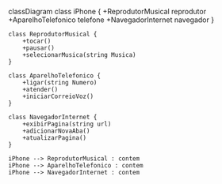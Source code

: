 classDiagram
    class iPhone {
        +ReprodutorMusical reprodutor
        +AparelhoTelefonico telefone
        +NavegadorInternet navegador
    }

    class ReprodutorMusical {
        +tocar()
        +pausar()
        +selecionarMusica(string Musica)
    }

    class AparelhoTelefonico {
        +ligar(string Numero)
        +atender()
        +iniciarCorreioVoz()
    }

    class NavegadorInternet {
        +exibirPagina(string url)
        +adicionarNovaAba()
        +atualizarPagina()
    }

    iPhone --> ReprodutorMusical : contem
    iPhone --> AparelhoTelefonico : contem
    iPhone --> NavegadorInternet : contem
